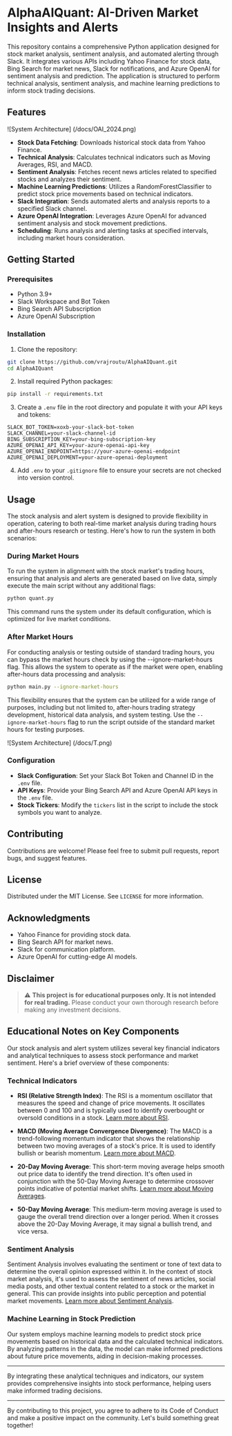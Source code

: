 # AlphaAIQuant: AI-Driven Market Insights and Alerts
   
This repository contains a comprehensive Python application designed for stock market analysis, sentiment analysis, and automated alerting through Slack. It integrates various APIs including Yahoo Finance for stock data, Bing Search for market news, Slack for notifications, and Azure OpenAI for sentiment analysis and prediction. The application is structured to perform technical analysis, sentiment analysis, and machine learning predictions to inform stock trading decisions.  
   
## Features  

\!\[System Architecture\] \(/docs/OAI_2024.png)
   
- **Stock Data Fetching**: Downloads historical stock data from Yahoo Finance.  
- **Technical Analysis**: Calculates technical indicators such as Moving Averages, RSI, and MACD.  
- **Sentiment Analysis**: Fetches recent news articles related to specified stocks and analyzes their sentiment.  
- **Machine Learning Predictions**: Utilizes a RandomForestClassifier to predict stock price movements based on technical indicators.  
- **Slack Integration**: Sends automated alerts and analysis reports to a specified Slack channel.  
- **Azure OpenAI Integration**: Leverages Azure OpenAI for advanced sentiment analysis and stock movement predictions.  
- **Scheduling**: Runs analysis and alerting tasks at specified intervals, including market hours consideration.  
   
## Getting Started  
   
### Prerequisites  
   
- Python 3.9+  
- Slack Workspace and Bot Token  
- Bing Search API Subscription  
- Azure OpenAI Subscription  
   
### Installation  
   
1. Clone the repository:  
   
```bash  
git clone https://github.com/vrajroutu/AlphaAIQuant.git  
cd AlphaAIQuant  
```  
   
2. Install required Python packages:  
   
```bash  
pip install -r requirements.txt  
```  
   
3. Create a `.env` file in the root directory and populate it with your API keys and tokens:  
   
```plaintext  
SLACK_BOT_TOKEN=xoxb-your-slack-bot-token  
SLACK_CHANNEL=your-slack-channel-id  
BING_SUBSCRIPTION_KEY=your-bing-subscription-key  
AZURE_OPENAI_API_KEY=your-azure-openai-api-key  
AZURE_OPENAI_ENDPOINT=https://your-azure-openai-endpoint  
AZURE_OPENAI_DEPLOYMENT=your-azure-openai-deployment  
```  
   
4. Add `.env` to your `.gitignore` file to ensure your secrets are not checked into version control.  
   
## Usage  
     
The stock analysis and alert system is designed to provide flexibility in operation, catering to both real-time market analysis during trading hours and after-hours research or testing. Here's how to run the system in both scenarios:  
  
### During Market Hours  
  
To run the system in alignment with the stock market's trading hours, ensuring that analysis and alerts are generated based on live data, simply execute the main script without any additional flags:  
  
```bash  
python quant.py  
```

This command runs the system under its default configuration, which is optimized for live market conditions.

### After Market Hours
 
For conducting analysis or testing outside of standard trading hours, you can bypass the market hours check by using the --ignore-market-hours flag. This allows the system to operate as if the market were open, enabling after-hours data processing and analysis:

```bash 
python main.py --ignore-market-hours  
 ```
This flexibility ensures that the system can be utilized for a wide range of purposes, including but not limited to, after-hours trading strategy development, historical data analysis, and system testing.
Use the `--ignore-market-hours` flag to run the script outside of the standard market hours for testing purposes.  

\!\[System Architecture\] \(/docs/T.png)



### Configuration  
   
- **Slack Configuration**: Set your Slack Bot Token and Channel ID in the `.env` file.  
- **API Keys**: Provide your Bing Search API and Azure OpenAI API keys in the `.env` file.  
- **Stock Tickers**: Modify the `tickers` list in the script to include the stock symbols you want to analyze.  
   
## Contributing  
   
Contributions are welcome! Please feel free to submit pull requests, report bugs, and suggest features.  
   
## License  
   
Distributed under the MIT License. See `LICENSE` for more information.  
   
## Acknowledgments  
   
- Yahoo Finance for providing stock data.  
- Bing Search API for market news.  
- Slack for communication platform.  
- Azure OpenAI for cutting-edge AI models.  
   
## Disclaimer  
  
> :warning: **This project is for educational purposes only. It is not intended for real trading.** Please conduct your own thorough research before making any investment decisions.  


## Educational Notes on Key Components  
  
Our stock analysis and alert system utilizes several key financial indicators and analytical techniques to assess stock performance and market sentiment. Here's a brief overview of these components:  
  
### Technical Indicators  
  
- **RSI (Relative Strength Index)**: The RSI is a momentum oscillator that measures the speed and change of price movements. It oscillates between 0 and 100 and is typically used to identify overbought or oversold conditions in a stock. [Learn more about RSI](https://www.investopedia.com/terms/r/rsi.asp).  
  
- **MACD (Moving Average Convergence Divergence)**: The MACD is a trend-following momentum indicator that shows the relationship between two moving averages of a stock's price. It is used to identify bullish or bearish momentum. [Learn more about MACD](https://www.investopedia.com/terms/m/macd.asp).  
  
- **20-Day Moving Average**: This short-term moving average helps smooth out price data to identify the trend direction. It's often used in conjunction with the 50-Day Moving Average to determine crossover points indicative of potential market shifts. [Learn more about Moving Averages](https://www.investopedia.com/terms/m/movingaverage.asp).  
  
- **50-Day Moving Average**: This medium-term moving average is used to gauge the overall trend direction over a longer period. When it crosses above the 20-Day Moving Average, it may signal a bullish trend, and vice versa.  
  
### Sentiment Analysis  
  
Sentiment Analysis involves evaluating the sentiment or tone of text data to determine the overall opinion expressed within it. In the context of stock market analysis, it's used to assess the sentiment of news articles, social media posts, and other textual content related to a stock or the market in general. This can provide insights into public perception and potential market movements. [Learn more about Sentiment Analysis](https://www.investopedia.com/terms/s/sentimentanalysis.asp).  
  
### Machine Learning in Stock Prediction  
  
Our system employs machine learning models to predict stock price movements based on historical data and the calculated technical indicators. By analyzing patterns in the data, the model can make informed predictions about future price movements, aiding in decision-making processes.  
  
---  
  
By integrating these analytical techniques and indicators, our system provides comprehensive insights into stock performance, helping users make informed trading decisions.  

---  
   
By contributing to this project, you agree to adhere to its Code of Conduct and make a positive impact on the community. Let's build something great together!
